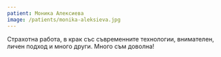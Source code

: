 ```yaml
---
patient: Моника Алексиева
image: /patients/monika-aleksieva.jpg
---
```

Страхотна работа, в крак със съвременните технологии, внимателен, личен подход и много други. Много съм доволна!